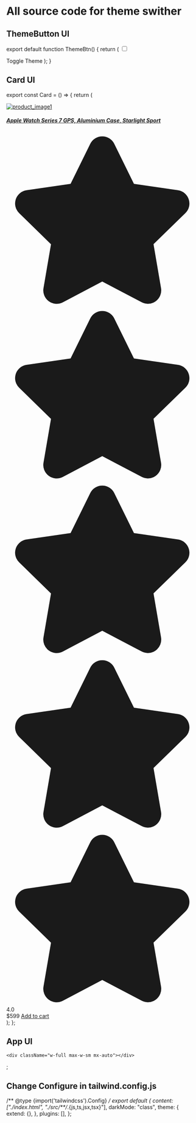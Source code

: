 # All source code for theme swither

## ThemeButton UI

export default function ThemeBtn() {
  return (
    <label className="relative inline-flex items-center cursor-pointer">
      <input type="checkbox" value="" className="sr-only peer" />
      <div className="w-11 h-6 bg-gray-200 peer-focus:outline-none peer-focus:ring-4 peer-focus:ring-blue-300 dark:peer-focus:ring-blue-800 rounded-full peer dark:bg-gray-700 peer-checked:after:translate-x-full peer-checked:after:border-white after:content-[''] after:absolute after:top-[2px] after:left-[2px] after:bg-white after:border-gray-300 after:border after:rounded-full after:h-5 after:w-5 after:transition-all dark:border-gray-600 peer-checked:bg-blue-600"></div>
      <span className="ml-3 text-sm font-medium text-gray-900">
        Toggle Theme
      </span>
    </label>
  );
}



## Card UI

export const Card = () => {
  return (
    <div className="w-full bg-white border border-gray-200 rounded-lg shadow dark:bg-gray-800 dark:border-gray-700">
      <a href="/">
        <img
          className="p-8 rounded-t-lg"
          src="https://images.pexels.com/photos/18264716/pexels-photo-18264716/free-photo-of-man-people-laptop-internet.jpeg?auto=compress&cs=tinysrgb&w=1260&h=750&dpr=2"
          alt="product_image1"
        />
      </a>
      <div className="px-5 pb-5">
        <a href="/">
          <h5 className="text-xl font-semibold tracking-tight text-gray-900 dark:text-white">
            Apple Watch Series 7 GPS, Aluminium Case, Starlight Sport
          </h5>
        </a>
        <div className="flex items-center mt-2.5 mb-5">
          <svg
            className="w-4 h-4 text-yellow-300 mr-1"
            aria-hidden="true"
            xmlns="http://www.w3.org/2000/svg"
            fill="currentColor"
            viewBox="0 0 22 20"
          >
            <path d="M20.924 7.625a1.523 1.523 0 0 0-1.238-1.044l-5.051-.734-2.259-4.577a1.534 1.534 0 0 0-2.752 0L7.365 5.847l-5.051.734A1.535 1.535 0 0 0 1.463 9.2l3.656 3.563-.863 5.031a1.532 1.532 0 0 0 2.226 1.616L11 17.033l4.518 2.375a1.534 1.534 0 0 0 2.226-1.617l-.863-5.03L20.537 9.2a1.523 1.523 0 0 0 .387-1.575Z" />
          </svg>
          <svg
            className="w-4 h-4 text-yellow-300 mr-1"
            aria-hidden="true"
            xmlns="http://www.w3.org/2000/svg"
            fill="currentColor"
            viewBox="0 0 22 20"
          >
            <path d="M20.924 7.625a1.523 1.523 0 0 0-1.238-1.044l-5.051-.734-2.259-4.577a1.534 1.534 0 0 0-2.752 0L7.365 5.847l-5.051.734A1.535 1.535 0 0 0 1.463 9.2l3.656 3.563-.863 5.031a1.532 1.532 0 0 0 2.226 1.616L11 17.033l4.518 2.375a1.534 1.534 0 0 0 2.226-1.617l-.863-5.03L20.537 9.2a1.523 1.523 0 0 0 .387-1.575Z" />
          </svg>
          <svg
            className="w-4 h-4 text-yellow-300 mr-1"
            aria-hidden="true"
            xmlns="http://www.w3.org/2000/svg"
            fill="currentColor"
            viewBox="0 0 22 20"
          >
            <path d="M20.924 7.625a1.523 1.523 0 0 0-1.238-1.044l-5.051-.734-2.259-4.577a1.534 1.534 0 0 0-2.752 0L7.365 5.847l-5.051.734A1.535 1.535 0 0 0 1.463 9.2l3.656 3.563-.863 5.031a1.532 1.532 0 0 0 2.226 1.616L11 17.033l4.518 2.375a1.534 1.534 0 0 0 2.226-1.617l-.863-5.03L20.537 9.2a1.523 1.523 0 0 0 .387-1.575Z" />
          </svg>
          <svg
            className="w-4 h-4 text-yellow-300 mr-1"
            aria-hidden="true"
            xmlns="http://www.w3.org/2000/svg"
            fill="currentColor"
            viewBox="0 0 22 20"
          >
            <path d="M20.924 7.625a1.523 1.523 0 0 0-1.238-1.044l-5.051-.734-2.259-4.577a1.534 1.534 0 0 0-2.752 0L7.365 5.847l-5.051.734A1.535 1.535 0 0 0 1.463 9.2l3.656 3.563-.863 5.031a1.532 1.532 0 0 0 2.226 1.616L11 17.033l4.518 2.375a1.534 1.534 0 0 0 2.226-1.617l-.863-5.03L20.537 9.2a1.523 1.523 0 0 0 .387-1.575Z" />
          </svg>
          <svg
            className="w-4 h-4 text-gray-200 dark:text-gray-600"
            aria-hidden="true"
            xmlns="http://www.w3.org/2000/svg"
            fill="currentColor"
            viewBox="0 0 22 20"
          >
            <path d="M20.924 7.625a1.523 1.523 0 0 0-1.238-1.044l-5.051-.734-2.259-4.577a1.534 1.534 0 0 0-2.752 0L7.365 5.847l-5.051.734A1.535 1.535 0 0 0 1.463 9.2l3.656 3.563-.863 5.031a1.532 1.532 0 0 0 2.226 1.616L11 17.033l4.518 2.375a1.534 1.534 0 0 0 2.226-1.617l-.863-5.03L20.537 9.2a1.523 1.523 0 0 0 .387-1.575Z" />
          </svg>
          <span className="bg-blue-100 text-blue-800 text-xs font-semibold mr-2 px-2.5 py-0.5 rounded dark:bg-blue-200 dark:text-blue-800 ml-3">
            4.0
          </span>
        </div>
        <div className="flex items-center justify-between">
          <span className="text-3xl font-bold text-gray-900 dark:text-white">
            $599
          </span>
          <a
            href="/"
            className="text-white bg-blue-700 hover:bg-blue-800 focus:ring-4 focus:outline-none focus:ring-blue-300 font-medium rounded-lg text-sm px-5 py-2.5 text-center dark:bg-blue-600 dark:hover:bg-blue-700 dark:focus:ring-blue-800"
          >
            Add to cart
          </a>
        </div>
      </div>
    </div>
  );
};



## App UI

<div className="flex flex-wrap min-h-screen items-center">
  <div className="w-full">
    <div className="w-full max-w-sm mx-auto flex justify-end mb-4"></div>

    <div className="w-full max-w-sm mx-auto"></div>
  </div>
</div>;




## Change Configure in tailwind.config.js

/** @type {import('tailwindcss').Config} */
export default {
  content: ["./index.html", "./src/**/*.{js,ts,jsx,tsx}"],
  darkMode: "class",
  theme: {
    extend: {},
  },
  plugins: [],
};

